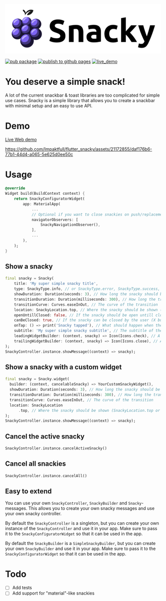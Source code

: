 ![Logo](https://raw.githubusercontent.com/impaktfull/flutter_snacky/master/assets/logo.svg)

[![pub package](https://img.shields.io/pub/v/snacky.svg)](https://pub.dartlang.org/packages/snacky)
[![publish to github pages](https://github.com/impaktfull/flutter_snacky/actions/workflows/publish_to_githubpages.yaml/badge.svg)](https://github.com/impaktfull/flutter_snacky/actions/workflows/publish_to_githubpages.yaml/badge.svg)
[![live_demo](https://img.shields.io/badge/Live%20Demo-Available-7D64F2)](https://example.snacky.opensource.impaktfull.com)

# You deserve a simple snack!

A lot of the current snackbar & toast libraries are too complicated for simple use cases. Snacky is a simple library that allows you to create a snackbar with minimal setup
and an easy to use API.

# Demo

[Live Web demo](https://example.snacky.opensource.impaktfull.com)

https://github.com/Impaktfull/flutter_snacky/assets/21172855/daf176b6-77b1-44d4-a065-5e625d0ee50c

# Usage

```dart
@override
Widget build(BuildContext context) {
    return SnackyConfiguratorWidget(
        app: MaterialApp(
            ...
            // Optional if you want to close snackies on push/replacement
            navigatorObservers: [
                SnackyNavigationObserver(),
            ],
            ...
        ),
    );
}
```

## Show a snacky

```dart
final snacky = Snacky(
    title: 'My super simple snacky title',
    type: SnackyType.info, // or SnackyType.error, SnackyType.success, SnackyType.warning, SnackyType.info
    showDuration: Duration(seconds: 3), // How long the snacky should be shown
    transitionDuration: Duration(milliseconds: 300), // How long the transition should take
    transitionCurve: Curves.easeInOut, // The curve of the transition
    location: SnackyLocation.top, // Where the snacky should be shown (SnackyLocation.top or SnackyLocation.bottom)
    openUntillClosed: false, // If the snacky should be open untill closed or canceled
    canBeClosed: true, // If the snacky can be closed by the user (X button)
    onTap: () => print('Snacky tapped'), // What should happen when the snacky is tapped
    subtitle: 'My super simple snacky subtitle', // The subtitle of the snacky
    leadingWidgetBuilder: (context, snacky) => Icon(Icons.check), // A widget that should be shown before the title
    trailingWidgetBuilder: (context, snacky) => Icon(Icons.close), // A widget that should be shown after the title
);
SnackyController.instance.showMessage((context) => snacky);
```

## Show a snacky with a custom widget

```dart
final snacky = Snacky.widget(
  builder: (context, cancelableSnacky) => YourCustomSnackyWidget(),
  showDuration: Duration(seconds: 3), // How long the snacky should be shown
  transitionDuration: Duration(milliseconds: 300), // How long the transition should take
  transitionCurve: Curves.easeInOut, // The curve of the transition
  location: SnackyLocation
      .top, // Where the snacky should be shown (SnackyLocation.top or SnackyLocation.bottom)
);
SnackyController.instance.showMessage((context) => snacky);
```

## Cancel the active snacky

```dart
SnackyController.instance.cancelActiveSnacky()
```

## Cancel all snackies

```dart
SnackyController.instance.cancelAll()
```

## Easy to extend

You can use your own `SnackyController`, `SnackyBuilder` and `Snacky`-messages. This allows you to create your own snacky messages and use your own snacky controller.

By default the `SnackyController` is a singleton, but you can create your own instance of the `SnackyController` and use it in your app. Make sure to pass it to the `SnackyConfiguratorWidget` so that it can be used in the app.

By default the `SnackyBuilder` is a `SimpleSnackyBuilder`, but you can create your own `SnackyBuilder` and use it in your app. Make sure to pass it to the `SnackyConfiguratorWidget` so that it can be used in the app.

# Todo

- [ ] Add tests
- [ ] Add support for "material"-like snackies
